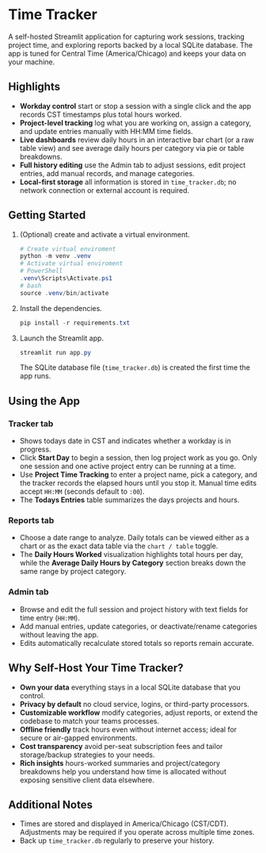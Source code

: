 # Time Tracker

A self-hosted Streamlit application for capturing work sessions, tracking project time, and exploring reports backed by a local SQLite database. The app is tuned for Central Time (America/Chicago) and keeps your data on your machine.

## Highlights

- **Workday control** start or stop a session with a single click and the app records CST timestamps plus total hours worked.
- **Project-level tracking** log what you are working on, assign a category, and update entries manually with HH:MM time fields.
- **Live dashboards** review daily hours in an interactive bar chart (or a raw table view) and see average daily hours per category via pie or table breakdowns.
- **Full history editing** use the Admin tab to adjust sessions, edit project entries, add manual records, and manage categories.
- **Local-first storage** all information is stored in `time_tracker.db`; no network connection or external account is required.

## Getting Started

1. (Optional) create and activate a virtual environment.
   ```powershell
   # Create virtual enviroment
   python -m venv .venv
   # Activate virtual enviroment
   # PowerShell
   .venv\Scripts\Activate.ps1
   # bash
   source .venv/bin/activate
   ```
2. Install the dependencies.
   ```powershell
   pip install -r requirements.txt
   ```
3. Launch the Streamlit app.
   ```powershell
   streamlit run app.py
   ```
   The SQLite database file (`time_tracker.db`) is created the first time the app runs.

## Using the App

### Tracker tab

- Shows todays date in CST and indicates whether a workday is in progress.
- Click **Start Day** to begin a session, then log project work as you go. Only one session and one active project entry can be running at a time.
- Use **Project Time Tracking** to enter a project name, pick a category, and the tracker records the elapsed hours until you stop it. Manual time edits accept `HH:MM` (seconds default to `:00`).
- The **Todays Entries** table summarizes the days projects and hours.

### Reports tab

- Choose a date range to analyze. Daily totals can be viewed either as a chart or as the exact data table via the `chart / table` toggle.
- The **Daily Hours Worked** visualization highlights total hours per day, while the **Average Daily Hours by Category** section breaks down the same range by project category.

### Admin tab

- Browse and edit the full session and project history with text fields for time entry (`HH:MM`).
- Add manual entries, update categories, or deactivate/rename categories without leaving the app.
- Edits automatically recalculate stored totals so reports remain accurate.

## Why Self-Host Your Time Tracker?

- **Own your data** everything stays in a local SQLite database that you control.
- **Privacy by default** no cloud service, logins, or third-party processors.
- **Customizable workflow** modify categories, adjust reports, or extend the codebase to match your teams processes.
- **Offline friendly** track hours even without internet access; ideal for secure or air-gapped environments.
- **Cost transparency** avoid per-seat subscription fees and tailor storage/backup strategies to your needs.
- **Rich insights** hours-worked summaries and project/category breakdowns help you understand how time is allocated without exposing sensitive client data elsewhere.

## Additional Notes

- Times are stored and displayed in America/Chicago (CST/CDT). Adjustments may be required if you operate across multiple time zones.
- Back up `time_tracker.db` regularly to preserve your history.
